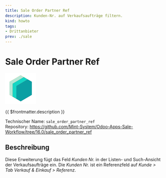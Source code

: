 ```yaml
---
title: Sale Order Partner Ref
description: Kunden-Nr. auf Verkaufsaufträge filtern.
kind: howto
tags:
- Drittanbieter
prev: ./sale
---
```

# Sale Order Partner Ref
![icon_oms_box](attachments/icons_odoo_mint_system.png)

{{ $frontmatter.description }}

Technischer Name: `sale_order_partner_ref`\
Repository: <https://github.com/Mint-System/Odoo-Apps-Sale-Workflow/tree/16.0/sale_order_partner_ref>

## Beschreibung

Diese Erweiterung fügt das Feld *Kunden Nr.* in der Listen- und Such-Ansicht der Verkaufsaufträge ein. Die *Kunden Nr.* ist ein Referenzfeld auf *Kunde > Tab Verkauf & Einkauf > Referenz*.